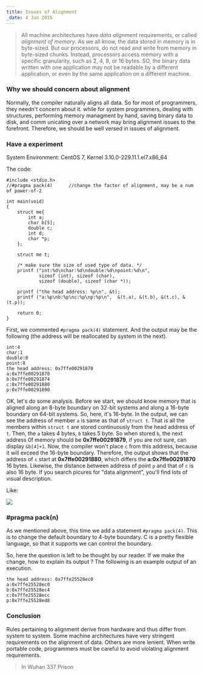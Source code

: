 ```yaml
---
title: Issues of Alignment
_date: 4 Jun 2015
---
```


> All machine architectures have *data alignment* requirements, or called *alignment of memory*. As we all know, the data stored in memory is in byte-sized. But our processors, do not read and write from memory in byte-sized chunks. Instead, 
processors access memory with a specific granularity, such as 2, 4, 8, or 16 bytes. SO, the binary data written with one 
application may not be readable by a different application, or even by the same application on a different machine.

### Why we should concern about alignment

Normally, the compiler naturally aligns all data. So for most of programmers, they needn't concern about it. while for 
system programmers, dealing with structures, performing memory managment by hand, saving binary data to disk, and comm
unicating over a network may bring alignment issues to the forefront. Therefore, we should be well versed in issues of 
alignment.

### Have a experiment

System Environment: CentOS 7, Kernel 3.10.0-229.11.1.el7.x86_64

The code:
	
	#include <stdio.h>
	//#pragma pack(4)      //change the factor of alignment, may be a num of power-of-2
	
	int main(void)
	{
		struct me{
			int a;
			char b[5];
			double c;
			int d;
			char *p;
		};
	
		struct me t;
	
		/* make sure the size of used type of data. */
		printf ("int:%d\nchar:%d\ndouble:%d\npoint:%d\n",
			   	sizeof (int), sizeof (char),
				sizeof (double), sizeof (char *));
	
		printf ("the head address: %p\n", &t);
		printf ("a:%p\nb:%p\nc:%p\np:%p\n",  &(t.a), &(t.b), &(t.c), &(t.p));
	
		return 0;
	}

First, we commented `#pragma pack(4)` statement. And the output may be the following (the address will be reallocated by system in the next).

	int:4
	char:1
	double:8
	point:8
	the head address: 0x7ffe00291870
	a:0x7ffe00291870
	b:0x7ffe00291874
	c:0x7ffe00291880
	p:0x7ffe00291890
	
OK, let's do some analysis. Before we start, we should know memory that is aligned along an 8-byte boundary on 32-bit
systems and along a 16-byte boundary on 64-bit systems. So, here, it's 16-byte. In the output, we can see the address of member `a` is same as that of `struct t`. That is all the members within `struct t` are stored continuously from the head address of `t`. Then, the `a` takes 4 bytes, `b` takes 5 byte. So when stored `b`, the next address 0f memory should be **0x7ffe00291879**, if you are not sure, can display `&b[4]+1`. Now, the compiler won't place `c` from this address, because it will  exceed the 16-byte boundary. Therefore, the output shows that the address of `c` start at 
**0x7ffe00291880**, which differs the **a:0x7ffe00291870** 16 bytes. Likewise, the distance between address of point `p` and that of `c` is also 16 byte. If you search picures for "data alignment", you'll find lots of visual description.

Like:

![](/img/alignment.jpg)

### #pragma pack(n)

As we mentioned above, this time we add a statement `#pragma pack(4)`. This is to change the default boundary to 4-byte boundary. C is a pretty flexible language, so that it supports we can control the boundary.

So, here the question is left to be thought by our reader. If we make the change, how to explain its output ? The following is an example output of an execution.

	the head address: 0x7ffe25528ec0
	a:0x7ffe25528ec0
	b:0x7ffe25528ec4
	c:0x7ffe25528ecc
	p:0x7ffe25528ed8

### Conclusion

Rules pertaining to alignment derive from hardware and thus differ from system to system. Some machine architectures have very stringent requirements on the alignment of data. Others are more lenient. When write portable code, programmers must be careful to avoid violating alignment requirements.

> In Wuhan 337 Prison
